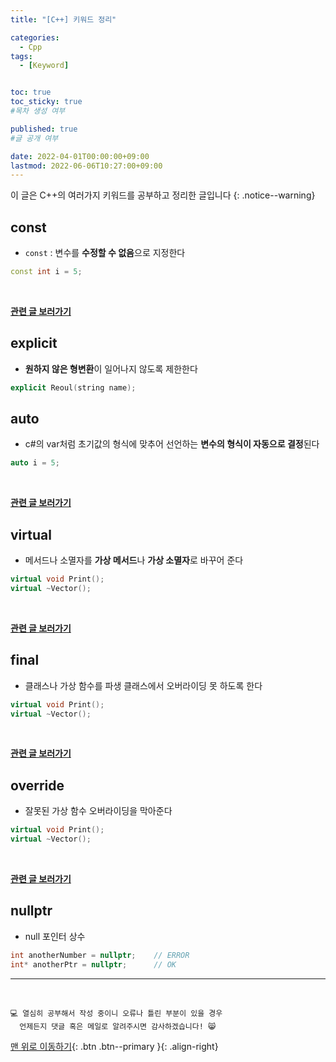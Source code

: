 ```yaml
---
title: "[C++] 키워드 정리" 

categories:
  - Cpp
tags:
  - [Keyword]


toc: true
toc_sticky: true
#목차 생성 여부

published: true
#글 공개 여부

date: 2022-04-01T00:00:00+09:00
lastmod: 2022-06-06T10:27:00+09:00
---
```


<!-- description : 25자에서 160자 사이 -->
이 글은 C++의 여러가지 키워드를 공부하고 정리한 글입니다
{: .notice--warning}

## const
- `const` : 변수를 **수정할 수 없음**으로 지정한다
```cpp
const int i = 5;
```

<br>

[**관련 글 보러가기**](https://reoul.github.io/cpp/cpp-12/)

## explicit
- **원하지 않은 형변환**이 일어나지 않도록 제한한다
```cpp
explicit Reoul(string name);
```

## auto
- c#의 var처럼 초기값의 형식에 맞추어 선언하는 **변수의 형식이 자동으로 결정**된다
```cpp
auto i = 5;
```

<br>

[**관련 글 보러가기**](https://reoul.github.io/cpp/cpp-36/)

## virtual
- 메서드나 소멸자를 **가상 메서드**나 **가상 소멸자**로 바꾸어 준다
```cpp
virtual void Print();
virtual ~Vector();
```

<br>

[**관련 글 보러가기**](https://reoul.github.io/cpp/cpp-17/)

## final
- 클래스나 가상 함수를 파생 클래스에서 오버라이딩 못 하도록 한다
```cpp
virtual void Print();
virtual ~Vector();
```

<br>

[**관련 글 보러가기**](https://reoul.github.io/cpp/cpp-39/)

## override
- 잘못된 가상 함수 오버라이딩을 막아준다
```cpp
virtual void Print();
virtual ~Vector();
```

<br>

[**관련 글 보러가기**](https://reoul.github.io/cpp/cpp-39/)

## nullptr
- null 포인터 상수

```cpp
int anotherNumber = nullptr;    // ERROR
int* anotherPtr = nullptr;      // OK
```

***
<br>

    💻 열심히 공부해서 작성 중이니 오류나 틀린 부분이 있을 경우 
      언제든지 댓글 혹은 메일로 알려주시면 감사하겠습니다! 😸

[맨 위로 이동하기](#){: .btn .btn--primary }{: .align-right}